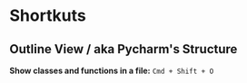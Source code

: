 # Shortkuts

## Outline View / aka Pycharm's Structure
**Show classes and functions in a file:** `Cmd + Shift + O`
